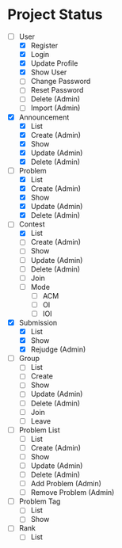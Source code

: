 # Project Status

- [ ] User
  - [x] Register
  - [x] Login
  - [x] Update Profile
  - [x] Show User
  - [ ] Change Password
  - [ ] Reset Password
  - [ ] Delete (Admin)
  - [ ] Import (Admin)
- [x] Announcement
  - [x] List
  - [x] Create (Admin)
  - [x] Show
  - [x] Update (Admin)
  - [x] Delete (Admin)
- [ ] Problem
  - [x] List
  - [x] Create (Admin)
  - [x] Show
  - [x] Update (Admin)
  - [x] Delete (Admin)
- [ ] Contest
  - [x] List
  - [ ] Create (Admin)
  - [ ] Show
  - [ ] Update (Admin)
  - [ ] Delete (Admin)
  - [ ] Join
  - [ ] Mode
    - [ ] ACM
    - [ ] OI
    - [ ] IOI
- [x] Submission
  - [x] List
  - [x] Show
  - [x] Rejudge (Admin)
- [ ] Group
  - [ ] List
  - [ ] Create
  - [ ] Show
  - [ ] Update (Admin)
  - [ ] Delete (Admin)
  - [ ] Join
  - [ ] Leave
- [ ] Problem List
  - [ ] List
  - [ ] Create (Admin)
  - [ ] Show
  - [ ] Update (Admin)
  - [ ] Delete (Admin)
  - [ ] Add Problem (Admin)
  - [ ] Remove Problem (Admin)
- [ ] Problem Tag
  - [ ] List
  - [ ] Show
- [ ] Rank
  - [ ] List
